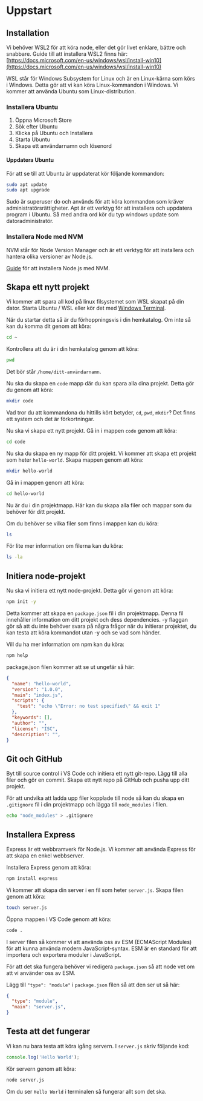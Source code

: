 # Uppstart

## Installation

Vi behöver WSL2 för att köra node, eller det gör livet enklare, bättre och snabbare.
Guide till att installera WSL2 finns här: [https://docs.microsoft.com/en-us/windows/wsl/install-win10](https://docs.microsoft.com/en-us/windows/wsl/install-win10)

WSL står för Windows Subsystem for Linux och är en Linux-kärna som körs i Windows. Detta gör att vi kan köra Linux-kommandon i Windows.
Vi kommer att använda Ubuntu som Linux-distribution.

### Installera Ubuntu

1. Öppna Microsoft Store
2. Sök efter Ubuntu
3. Klicka på Ubuntu och Installera
4. Starta Ubuntu
5. Skapa ett användarnamn och lösenord

#### Uppdatera Ubuntu

För att se till att Ubuntu är uppdaterat kör följande kommandon:

```bash
sudo apt update
sudo apt upgrade
```

Sudo är superuser do och används för att köra kommandon som kräver administratörsrättigheter. Apt är ett verktyg för att installera och uppdatera program i Ubuntu.
Så med andra ord kör du typ windows update som datoradministratör.

### Installera Node med NVM

NVM står för Node Version Manager och är ett verktyg för att installera och hantera olika versioner av Node.js.

[Guide](https://learn.microsoft.com/en-us/windows/dev-environment/javascript/nodejs-on-wsl) för att installera Node.js med NVM.

## Skapa ett nytt projekt

Vi kommer att spara all kod på linux filsystemet som WSL skapat på din dator. 
Starta Ubuntu / WSL eller kör det med [Windows Terminal](https://apps.microsoft.com/detail/9n0dx20hk701?hl=en-US&gl=US).

När du startar detta så är du förhoppningsvis i din hemkatalog. Om inte så kan du komma dit genom att köra:

```bash
cd ~
```

Kontrollera att du är i din hemkatalog genom att köra:

```bash
pwd
```

Det bör står `/home/ditt-användarnamn`.

Nu ska du skapa en `code` mapp där du kan spara alla dina projekt. Detta gör du genom att köra:

```bash
mkdir code
```

Vad tror du att kommandona du hittills kört betyder, `cd`, `pwd`, `mkdir`? Det finns ett system och det är förkortningar.

Nu ska vi skapa ett nytt projekt. Gå in i mappen `code` genom att köra:

```bash
cd code
```

Nu ska du skapa en ny mapp för ditt projekt. Vi kommer att skapa ett projekt som heter `hello-world`. Skapa mappen genom att köra:

```bash
mkdir hello-world
```

Gå in i mappen genom att köra:

```bash
cd hello-world
```

Nu är du i din projektmapp. Här kan du skapa alla filer och mappar som du behöver för ditt projekt.

Om du behöver se vilka filer som finns i mappen kan du köra:

```bash
ls
```

För lite mer information om filerna kan du köra:

```bash
ls -la
```

## Initiera node-projekt

Nu ska vi initiera ett nytt node-projekt. Detta gör vi genom att köra:

```bash
npm init -y
```

Detta kommer att skapa en `package.json` fil i din projektmapp. Denna fil innehåller information om ditt projekt och dess dependencies.
-y flaggan gör så att du inte behöver svara på några frågor när du initierar projektet, du kan testa att köra kommandot utan -y och se vad som händer.

Vill du ha mer information om npm kan du köra:

```bash
npm help
```

package.json filen kommer att se ut ungefär så här:
```json
{
  "name": "hello-world",
  "version": "1.0.0",
  "main": "index.js",
  "scripts": {
    "test": "echo \"Error: no test specified\" && exit 1"
  },
  "keywords": [],
  "author": "",
  "license": "ISC",
  "description": "",
}
```

## Git och GitHub

Byt till source control i VS Code och initiera ett nytt git-repo. Lägg till alla filer och gör en commit. Skapa ett nytt repo på GitHub och pusha upp ditt projekt.

För att undvika att ladda upp filer kopplade till node så kan du skapa en `.gitignore` fil i din projektmapp och lägga till `node_modules` i filen.

```bash
echo "node_modules" > .gitignore
```

## Installera Express

Express är ett webbramverk för Node.js. Vi kommer att använda Express för att skapa en enkel webbserver.

Installera Express genom att köra:

```bash
npm install express
```

Vi kommer att skapa din server i en fil som heter `server.js`. Skapa filen genom att köra:

```bash
touch server.js
```

Öppna mappen i VS Code genom att köra:

```bash
code .
```

I server filen så kommer vi att använda oss av ESM (ECMAScript Modules) för att kunna använda modern JavaScript-syntax. 
ESM är en standard för att importera och exportera moduler i JavaScript.

För att det ska fungera behöver vi redigera `package.json` så att node vet om att vi använder oss av ESM.

Lägg till `"type": "module"` i `package.json` filen så att den ser ut så här:

```json
{
  "type": "module",
  "main": "server.js",
}
```

## Testa att det fungerar

Vi kan nu bara testa att köra igång servern. I `server.js` skriv följande kod:

```javascript
console.log('Hello World');
```

Kör servern genom att köra:

```bash
node server.js
```

Om du ser `Hello World` i terminalen så fungerar allt som det ska.





